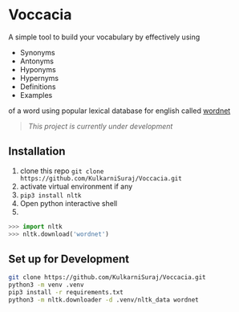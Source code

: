# Voccacia
A simple tool to build your vocabulary
by effectively using

* Synonyms
* Antonyms
* Hyponyms
* Hypernyms
* Definitions
* Examples

of a word using popular lexical database for english called [wordnet](https://wordnet.princeton.edu/)
> _This project is currently under development_

## Installation

1. clone this repo `git clone https://github.com/KulkarniSuraj/Voccacia.git`
2. activate virtual environment if any
3. `pip3 install nltk`
4. Open python interactive shell
5.
```python
>>> import nltk
>>> nltk.download('wordnet') 
```
## Set up for Development
 ```sh
git clone https://github.com/KulkarniSuraj/Voccacia.git
python3 -m venv .venv
pip3 install -r requirements.txt
python3 -m nltk.downloader -d .venv/nltk_data wordnet
 ```

